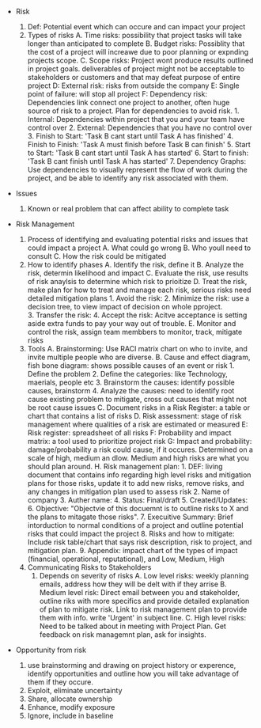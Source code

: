 - Risk
	1. Def: Potential event which can occure and can impact your project
	2. Types of risks
		A. Time risks: possibility that project tasks will take longer than anticipated to complete
		B. Budget risks: Possiblity that the cost of a project will increawe due to poor planning or expnding projects scope.
		C. Scope risks: Project wont produce results outlined in project goals. deliverables of project might not be acceptable to stakeholders or customers and that may defeat purpose of entire project
		D: External risk: risks from outside the company 
		E: Single point of failure: will stop all project
		F: Dependency risk: Dependencies link connect one project to another, often huge source of risk to a project. Plan for dependencies to avoid risk.
			1. Internal: Dependencies within project that you and your team have control over
			2. External: Dependencies that you have no control over
			3. Finish to Start: 'Task B cant start until Task A has finished'
			4. Finish to Finish: 'Task A must finish before Task B can finish'
			5. Start to Start: 'Task B cant start until Task A has started'
			6. Start to finish: 'Task B cant finish until Task A has started'
			7. Dependency Graphs: Use dependencies to visually represent the flow of work during the project, and be able to identify any risk associated with them.


- Issues
	1. Known or real problem that can affect ability to complete task
- Risk Management
	1. Process of identifying and evaluating potential risks and issues that could impact a project
		A. What could go wrong
		B. Who youll need to consult
		C. How the risk could be mitigated
	2. How to identify phases
		A. Identify the risk, define it
		B. Analyze the risk, determin likelihood and impact
		C. Evaluate the risk, use results of risk anaylsis to determine which risk to prioitize
		D. Treat the risk, make plan for how to treat and manage each risk, serious risks need detailed mitigation plans
			1. Avoid the risk: 
			2. Minimize the risk: use a decision tree, to view impact of decision on whole pproject.  
			3. Transfer the risk: 
			4. Accept the risk: Acitve acceptance is setting aside extra funds to pay your way out of trouble. 
		E. Monitor and control the risk, assign team membbers to monitor, track, mitigate risks 
	3. Tools
		A. Brainstorming: Use RACI matrix chart on who to invite, and invite multiple people who are diverse.
		B. Cause and effect diagram, fish bone diagram: shows possible causes of an event or risk
			1. Define the problem
			2. Define the categories: like Technology, maerials, people etc
			3. Brainstorm the causes: identify possible causes, brainstorm 
			4. Analyze the causes: need to identify root cause existing problem to mitigate, cross out causes that might not be root cause issues
		C. Document risks in a Risk Register: a table or chart that contains a list of risks
		D. Risk assessment: stage of risk management where qualities of a risk are estimated or measured
		E: Risk register: spreadsheet of all risks
		F: Probability and impact matrix: a tool used to prioritize project risk
		G: Impact and probability: damage/probability a risk could cause, if it occures. Determined on a scale of high, medium an dlow. Medium and high risks are what you should plan around. 
		H. Risk management plan: 
			1. DEF: living document that contains info regarding high level risks and mitigation plans for those risks, update it to add new risks, remove risks, and any changes in mitigation plan used to assess risk
			2. Name of company
			3. Auther name: 
			4. Status: Final/draft
			5. Created/Updates: 
			6. Objective: "Objectvie of this docuemnt is to outline risks to X and the plans to mitagate those risks".
			7. Execuitive Summary: Brief intorduction to normal conditions of a project and outline potential risks that could impact the project
			8. Risks and how to mitigate: Include risk table/chart that says risk description, risk to project, and mitigation plan.
			9. Appendix: impact chart of the types of impact (financial, operational, reputational), and Low, Medium, High
	4. Communicating Risks to Stakeholders
		1. Depends on severity of risks
			A. Low level risks: weekly planning emails, address how they will be delt with if they arrise
			B. Medium level risk: Direct email between you and stakeholder, outline riks with more specifics and provide detailed explanation of plan to mitigate risk. Link to risk management plan to provide them with info. write 'Urgent' in subject line. 
			C. High level risks: Need to be talked about in meeting with Project Plan. Get feedback on risk managemnt plan, ask for insights. 


- Opportunity from risk
	1. use brainstorming and drawing on project history or experence, identify opportunities and outline how you will take advantage of them if they occure.  
	2. Exploit, eliminate uncertainty
	3. Share, allocate ownership
	4. Enhance, modify exposure
	5. Ignore, include in baseline

